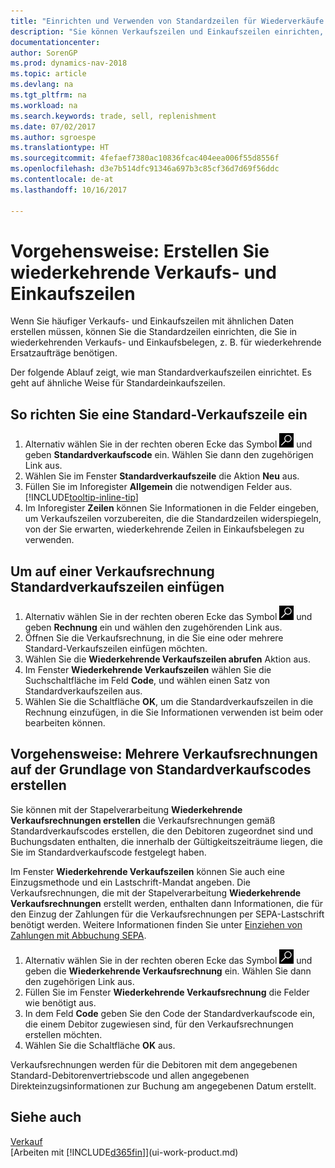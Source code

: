 ```yaml
---
title: "Einrichten und Verwenden von Standardzeilen für Wiederverkäufe und -einkäufe"
description: "Sie können Verkaufszeilen und Einkaufszeilen einrichten, die Sie häufig machen und diese dann in Verkaufs- und Einkaufsbelegen einfügen, um die Zeilen mit Standardinformationen schnell auszufüllen."
documentationcenter: 
author: SorenGP
ms.prod: dynamics-nav-2018
ms.topic: article
ms.devlang: na
ms.tgt_pltfrm: na
ms.workload: na
ms.search.keywords: trade, sell, replenishment
ms.date: 07/02/2017
ms.author: sgroespe
ms.translationtype: HT
ms.sourcegitcommit: 4fefaef7380ac10836fcac404eea006f55d8556f
ms.openlocfilehash: d3e7b514dfc91346a697b3c85cf36d7d69f56ddc
ms.contentlocale: de-at
ms.lasthandoff: 10/16/2017

---
```

# <a name="how-to-create-recurring-sales-and-purchase-lines"></a>Vorgehensweise: Erstellen Sie wiederkehrende Verkaufs- und Einkaufszeilen
Wenn Sie häufiger Verkaufs- und Einkaufszeilen mit ähnlichen Daten erstellen müssen, können Sie die Standardzeilen einrichten, die Sie in wiederkehrenden Verkaufs- und Einkaufsbelegen, z. B. für wiederkehrende Ersatzaufträge benötigen.  

Der folgende Ablauf zeigt, wie man Standardverkaufszeilen einrichtet. Es geht auf ähnliche Weise für Standardeinkaufszeilen.  

## <a name="to-set-up-standard-sales-lines"></a>So richten Sie eine Standard-Verkaufszeile ein  
1. Alternativ wählen Sie in der rechten oberen Ecke das Symbol ![Nach Seite oder Bericht suchen](media/ui-search/search_small.png "Nach Seite oder Bericht suchen") und geben **Standardverkaufscode** ein. Wählen Sie dann den zugehörigen Link aus.  
2. Wählen Sie im Fenster **Standardverkaufszeile** die Aktion **Neu** aus.  
3. Füllen Sie im Inforegister **Allgemein** die notwendigen Felder aus. [!INCLUDE[tooltip-inline-tip](includes/tooltip-inline-tip_md.md)]  
4. Im Inforegister **Zeilen** können Sie Informationen in die Felder eingeben, um Verkaufszeilen vorzubereiten, die die Standardzeilen widerspiegeln, von der Sie erwarten, wiederkehrende Zeilen in Einkaufsbelegen zu verwenden.  

## <a name="to-insert-standard-sales-lines-on-a-sales-invoice"></a>Um auf einer Verkaufsrechnung Standardverkaufszeilen einfügen
1. Alternativ wählen Sie in der rechten oberen Ecke das Symbol ![Nach Seite oder Bericht suchen](media/ui-search/search_small.png "Nach Seite oder Bericht suchen") und geben **Rechnung** ein und wählen den zugehörenden Link aus.
2. Öffnen Sie die Verkaufsrechnung, in die Sie eine oder mehrere Standard-Verkaufszeilen einfügen möchten.
3. Wählen Sie die **Wiederkehrende Verkaufszeilen abrufen** Aktion aus.
4. Im Fenster **Wiederkehrende Verkaufszeilen** wählen Sie die Suchschaltfläche im Feld **Code**, und wählen einen Satz von Standardverkaufszeilen aus.
5. Wählen Sie die Schaltfläche **OK**, um die Standardverkaufszeilen in die Rechnung einzufügen, in die Sie Informationen verwenden ist beim oder bearbeiten können.

## <a name="to-create-multiple-sales-invoices-based-on-standard-sales-lines"></a>Vorgehensweise: Mehrere Verkaufsrechnungen auf der Grundlage von Standardverkaufscodes erstellen
Sie können mit der Stapelverarbeitung **Wiederkehrende Verkaufsrechnungen erstellen** die Verkaufsrechnungen gemäß Standardverkaufscodes erstellen, die den Debitoren zugeordnet sind und Buchungsdaten enthalten, die innerhalb der Gültigkeitszeiträume liegen, die Sie im Standardverkaufscode festgelegt haben.

Im Fenster **Wiederkehrende Verkaufszeilen** können Sie auch eine Einzugsmethode und ein Lastschrift-Mandat angeben. Die Verkaufsrechnungen, die mit der Stapelverarbeitung **Wiederkehrende Verkaufsrechnungen** erstellt werden, enthalten dann Informationen, die für den Einzug der Zahlungen für die Verkaufsrechnungen per SEPA-Lastschrift benötigt werden. Weitere Informationen finden Sie unter [Einziehen von Zahlungen mit Abbuchung SEPA](finance-collect-payments-with-sepa-direct-debit.md).

1. Alternativ wählen Sie in der rechten oberen Ecke das Symbol ![Nach Seite oder Bericht suchen](media/ui-search/search_small.png "Nach Seite oder Bericht suchen") und geben die **Wiederkehrende Verkaufsrechnung** ein. Wählen Sie dann den zugehörigen Link aus.
2. Füllen Sie im Fenster **Wiederkehrende Verkaufsrechnung** die Felder wie benötigt aus.
3. In dem Feld **Code** geben Sie den Code der Standardverkaufscode ein, die einem Debitor zugewiesen sind, für den Verkaufsrechnungen erstellen möchten.
4. Wählen Sie die Schaltfläche **OK** aus.

Verkaufsrechnungen werden für die Debitoren mit dem angegebenen Standard-Debitorenvertriebscode und allen angegebenen Direkteinzugsinformationen zur Buchung am angegebenen Datum erstellt.

## <a name="see-also"></a>Siehe auch  
[Verkauf](sales-manage-sales.md)  
[Arbeiten mit [!INCLUDE[d365fin](includes/d365fin_md.md)]](ui-work-product.md)

